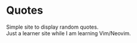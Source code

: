 # Quotes

Simple site to display random quotes.<br />
Just a learner site while I am learning Vim/Neovim.
